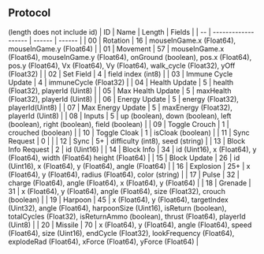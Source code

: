 ## Protocol
(length does not include id)
| ID |         Name        | Length | Fields |
| -- | ------------------- | ------ | ------ |
| 00 | Rotation            | 16     | mouseInGame.x (Float64), mouseInGame.y (Float64) |
| 01 | Movement            | 57     | mouseInGame.x (Float64), mouseInGame.y (Float64), onGround (boolean), pos.x (Float64), pos.y (Float64), Vx (Float64), Vy (Float64), walk_cycle (Float32), yOff (Float32) |
| 02 | Set Field           | 4      | field index (int8) |
| 03 | Immune Cycle Update | 4      | immuneCycle (Float32) |
| 04 | Health Update       | 5      | health (Float32), playerId (Uint8) |
| 05 | Max Health Update   | 5      | maxHealth (Float32), playerId (Uint8) |
| 06 | Energy Update       | 5      | energy (Float32), playerId(Uint8) |
| 07 | Max Energy Update   | 5      | maxEnergy (Float32), playerId (Uint8) |
| 08 | Inputs              | 5      | up (boolean), down (boolean), left (boolean), right (boolean), field (boolean) |
| 09 | Toggle Crouch       | 1      | crouched (boolean) |
| 10 | Toggle Cloak        | 1      | isCloak (boolean) |
| 11 | Sync Request        | 0      | |
| 12 | Sync                | 5+     | difficulty (int8), seed (string) |
| 13 | Block Info Request  | 2      | id (Uint16) |
| 14 | Block Info          | 34     | id (Uint16), x (Float64), y (Float64), width (Float64) height (Float64) |
| 15 | Block Update        | 26     | id (Uint16), x (Float64), y (Float64), angle (Float64) |
| 16 | Explosion           | 25+    | x (Float64), y (Float64), radius (Float64), color (string) |
| 17 | Pulse               | 32     | charge (Float64), angle (Float64), x (Float64), y (Float64) |
| 18 | Grenade             | 31     | x (Float64), y (Float64), angle (Float64), size (Float32), crouch (boolean) |
| 19 | Harpoon             | 45     | x (Float64), y (Float64), targetIndex (Uint32), angle (Float64), harpoonSize (Uint16), isReturn (boolean), totalCycles (Float32), isReturnAmmo (boolean), thrust (Float64), playerId (Uint8) |
| 20 | Missile             | 70     | x (Float64), y (Float64), angle (Float64), speed (Float64), size (Uint16), endCycle (Float32), lookFrequency (Float64), explodeRad (Float64), xForce (Float64), yForce (Float64) |